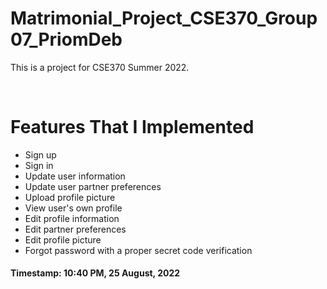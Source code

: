 # Matrimonial_Project_CSE370_Group07_PriomDeb
This is a project for CSE370 Summer 2022.

</br>

# Features That I Implemented
- Sign up 
- Sign in 
- Update user information 
- Update user partner preferences 
- Upload profile picture 
- View user's own profile 
- Edit profile information 
- Edit partner preferences 
- Edit profile picture 
- Forgot password with a proper secret code verification 

#### Timestamp: 10:40 PM, 25 August, 2022 
